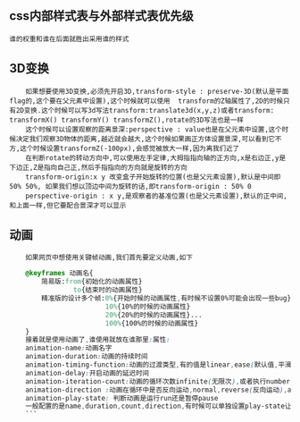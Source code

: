 ## css内部样式表与外部样式表优先级
    谁的权重和谁在后面就胜出采用谁的样式
## 3D变换
        如果想要使用3D变换,必须先开启3D,transform-style : preserve-3D(默认是平面flag的,这个要在父元素中设置),这个时候就可以使用  transform的Z轴属性了,2D的时候只有2D变换.这个时候可以写3d写法transform:translate3d(x,y,z)或者transform: transformX() transformY() transformZ(),rotate的3D写法也是一样  
        这个时候可以设置观察的距离景深:perspective : value也是在父元素中设置,这个时候决定我们观察3D物体的距离,越近就会越大,这个时候如果画正方体设置景深,可以看到它不方,这个时候设置transformZ(-100px),会感觉被放大一样,因为离我们近了  
        在判断rotate的转动方向中,可以使用左手定律,大拇指指向轴的正方向,x是右边正,y是下边正,Z是指向自己正,然后手指指向的方向就是旋转的方向  
        transform-origin:x y 改变盒子开始旋转的位置(也是父元素设置),默认是中间即50% 50%, 如果我们想以顶边中间为旋转的话,即transform-origin : 50% 0
        perspective-origin : x y,是观察者的基准位置(也是父元素设置),默认的正中间,和上面一样,但它要配合景深才可以显示
## 动画
        如果网页中想使用关键帧动画,我们首先要定义动画,如下
```css 
    @keyframes 动画名{
        简易版:from{初始化的动画属性}
                to{结束时的动画属性}
        精准版的设计多个帧:0%{开始时候的动画属性,有时候不设置0%可能会出现一些bug}
                        10%{10%的时候的动画属性}
                        20%{20%的时候的动画属性}...
                        100%{100%的时候的动画属性}
    }
    接着就是使用动画了,谁使用就放在谁那里:属性:
    animation-name:动画名字
    animation-duration:动画的持续时间
    animation-timing-function:动画的过渡类型,有的值是linear,ease(默认值,平滑过渡)等,可以直接自己去定义曲线,https://cubic-bezier.com/
    animation-delay:开启动画的延迟时间
    animation-iteration-count:动画的循环次数infinite(无限次),或者执行number
    animation-direction :动画在循环中是否反向运动,normal,reverse(反向运动),alternate(动画先正常运行再反向运行,并持续交替运行),alternate-reverse(是先反向在正向运行,并持续交替运行)
    animation-play-state: 判断动画是运行run还是暂停pause
    一般配置的是name,duration,count,direction,有时候可以单独设置play-state让它暂停
    ```
